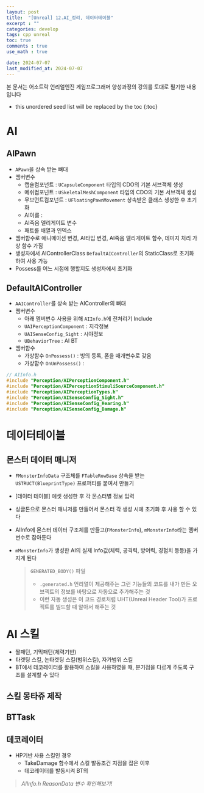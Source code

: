```yaml
---
layout: post
title:  "[Unreal] 12.AI_정리, 데이터테이블"
excerpt : ""
categories: develop
tags: cpp unreal
toc: true
comments : true
use_math : true

date: 2024-07-07
last_modified_at: 2024-07-07
---
```

> <span style="font-size: 80%">
본 문서는 어소트락 언리얼엔진 게임프로그래머 양성과정의 강의를 토대로 필기한 내용입니다 </span>

<!--more-->

* this unordered seed list will be replaced by the toc
{:toc}

# AI

## AIPawn
- `APawn`을 상속 받는 뼈대
- 멤버변수
  - 캡슐컴포넌트 : `UCapsuleComponent` 타입의 CDO의 기본 서브객체 생성
  - 메쉬컴포넌트 : `USkeletalMeshComponent` 타입의 CDO의 기본 서브객체 생성
  - 무브먼트컴포넌트 : `UFloatingPawnMovement` 상속받은 클래스 생성한 후 초기화 
  - AI이름 : 
  - AI죽음 델리게이트 변수
  - 패트롤 배열과 인덱스
- 멤버함수로 애니메이션 변경, AI타입 변경, AI죽음 델리게이트 함수, 데미지 처리 가상 함수 가짐
- 생성자에서 AIControllerClass `DefaultAIController`의 StaticClass로 초기화하여 사용 가능
- Possess를 어느 시점에 행할지도 생성자에서 초기화 

## DefaultAIController
- `AAIController`를 상속 받는 AIController의 뼈대
- 멤버변수
  - 아래 멤버변수 사용을 위해 `AIInfo.h`에 전처리기 Include
  - `UAIPerceptionComponent` : 지각정보
  - `UAISenseConfig_Sight` : 시야정보
  - `UBehaviorTree` : AI BT
- 멤버함수
  - 가상함수 `OnPossess()` : 빙의 등록, 폰을 매개변수로 갖음
  - 가상함수 `OnUnPossess()` : 

```cpp
// AIInfo.h
#include "Perception/AIPerceptionComponent.h"
#include "Perception/AIPerceptionStimuliSourceComponent.h"
#include "Perception/AIPerceptionTypes.h"
#include "Perception/AISenseConfig_Sight.h"
#include "Perception/AISenseConfig_Hearing.h"
#include "Perception/AISenseConfig_Damage.h"
```


# 데이터테이블

## 몬스터 데이터 매니저
- `FMonsterInfoData` 구조체를 `FTableRowBase` 상속을 받는 `USTRUCT(BlueprintType)` 프로퍼티를 붙여서 만들기
- [데이터 테이블] 에셋 생성한 후 각 몬스터별 정보 입력

- 싱글톤으로 몬스터 매니저를 만들어서 몬스터 각 생성 시에 초기화 후 사용 할 수 있다

- AIInfo에 몬스터 데이터 구조체를 만들고(`FMonsterInfo`), `mMonsterInfo`라는 멤버변수로 잡아둔다
- `mMonsterInfo`가 생성한 AI의 실제 Info값(체력, 공격력, 방어력, 경험치 등등)을 가지게 된다

  > `GENERATED_BODY()` 파일   
  > - `.generated.h` 언리얼이 제공해주는 그런 기능들의 코드를 내가 만든 오브젝트의 정보를 바탕으로 자동으로 추가해주는 것   
  > - 이런 자동 생성은 이 코드 경로처럼 UHT(Unreal Header Tool)가 프로젝트를 빌드할 때 알아서 해주는 것


# AI 스킬
- 짤패턴, 기믹패턴(체력기반)
- 타겟팅 스킬, 논타겟팅 스킬(범위스킬), 자가범위 스킬
- BT에서 데코레이터를 활용하여 스킬을 사용하였을 때, 분기점을 다르게 주도록 구조를 설계할 수 있다


## 스킬 몽타쥬 제작

## BTTask

## 데코레이터
- HP기반 사용 스킬인 경우
  - TakeDamage 함수에서 스킬 발동조건 지점을 잡은 이후
  - 데코레이터를 발동시켜 BT의 


> *AIInfo.h ReasonData 변수 확인해보기!*
